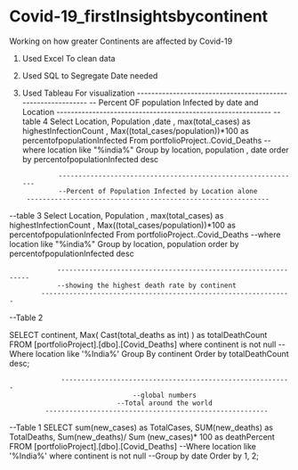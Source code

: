 # Covid-19_firstInsightsbycontinent
Working on how greater Continents are affected by Covid-19  

1. Used Excel To clean data
2. Used SQL to Segregate Date needed
3. Used Tableau For visualization
                ------------------------------------------------------------
	          -- Percent OF population Infected by date and Location
	       ------------------------------------------------------------
  --table 4
  Select Location, Population ,date , max(total_cases) as highestInfectionCount , Max((total_cases/population))*100 as percentofpopulationInfected 
  From portfolioProject..Covid_Deaths
  --where location like "%india%"
  Group by location, population , date
  order by percentofpopulationInfected desc


                -------------------------------------------------------------
                --Percent of Population Infected by Location alone
		-------------------------------------------------------------
  
  
  --table 3 
   Select Location, Population  , max(total_cases) as highestInfectionCount , Max((total_cases/population))*100 as percentofpopulationInfected 
  From portfolioProject..Covid_Deaths
  --where location like "%india%"
  Group by location, population 
  order by percentofpopulationInfected desc

                ---------------------------------------------------------------
                --showing the highest death rate by continent
	        ---------------------------------------------------------------
  
  --Table 2        
  
  
SELECT 
  continent, 
  Max(
    Cast(total_deaths as int)
  ) as totalDeathCount 
FROM 
  [portfolioProject].[dbo].[Covid_Deaths] 
where 
  continent is not null 
  --Where location like '%India%'
Group By 
  continent 
Order by 
 totalDeathCount desc;

                 ----------------------------------------------------------
                                   --global numbers
                               --Total around the world
	         --------------------------------------------------------

--Table 1
SELECT 
  sum(new_cases) as TotalCases, 
  SUM(new_deaths) as TotalDeaths, 
  Sum(new_deaths)/ Sum (new_cases)* 100 as deathPercent 
FROM 
  [portfolioProject].[dbo].[Covid_Deaths] 
  --Where location like '%India%'
where 
  continent is not null 
   --Group by date
Order by 
  1, 
  2;
